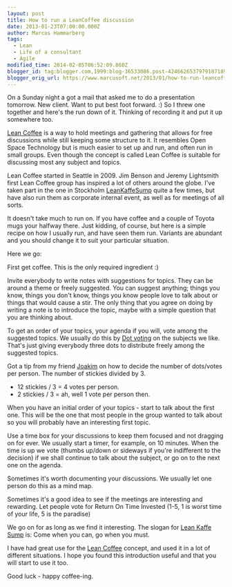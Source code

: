 ```yaml
---
layout: post
title: How to run a LeanCoffee discussion
date: 2013-01-23T07:00:00.000Z
author: Marcus Hammarberg
tags:
  - Lean
  - Life of a consultant
  - Agile
modified_time: 2014-02-05T06:52:09.860Z
blogger_id: tag:blogger.com,1999:blog-36533086.post-4246626537979187189'
blogger_orig_url: https://www.marcusoft.net/2013/01/how-to-run-leancoffee-discussion.html
---
```


On a Sunday night a got a mail that asked me to do a presentation tomorrow. New client. Want to put best foot forward. :) So I threw one together and here's the run down of it. Thinking of recording it and put it up somewhere too.

[Lean Coffee](http://leancoffee.org/) is a way to hold meetings and gathering that allows for free discussions while still keeping some structure to it. It resembles Open Space Technology but is much easier to set up and run, and often run in small groups. Even though the concept is called Lean Coffee is suitable for discussing most any subject and topics.

Lean Coffee started in Seattle in 2009. Jim Benson and Jeremy Lightsmith first Lean Coffee group has inspired a lot of others around the globe. I've taken part in the one in Stockholm [LeanKaffeSump](http://sumpanleancoffee.wordpress.com/) quite a few times, but have also run them as corporate internal event, as well as for meetings of all sorts.

It doesn't take much to run on. If you have coffee and a couple of Toyota mugs your halfway there.
Just kidding, of course, but here is a simple recipe on how I usually run, and have seen them run. Variants are abundant and you should change it to suit your particular situation.

Here we go:

First get coffee. This is the only required ingredient :)

Invite everybody to write notes with suggestions for topics. They can be around a theme or freely suggested. You can suggest anything; things you know, things you don't know, things you know people love to talk about or things that would cause a stir. The only thing that you agree on doing by writing a note is to introduce the topic, maybe with a simple question that you are thinking about.

To get an order of your topics, your agenda if you will, vote among the suggested topics. We usually do this by [Dot voting](http://martinfowler.com/bliki/DotVoting.html) on the subjects we like. That's just giving everybody three dots to distribute freely among the suggested topics.

Got a tip from my friend [Joakim](http://joakimsunden.com/) on how to decide the number of dots/votes per person. The number of stickies divided by 3.

- 12 stickies / 3 = 4 votes per person.
- 2 stickies / 3 = ah, well 1 vote per person then.

When you have an initial order of your topics - start to talk about the first one. This will be the one that most people in the group wanted to talk about so you will probably have an interesting first topic.

Use a time box for your discussions to keep them focused and not dragging on for ever. We usually start a timer, for example, on 10 minutes. When the time is up we vote (thumbs up/down or sideways if you're indifferent to the decision) if we shall continue to talk about the subject, or go on to the next one on the agenda.

Sometimes it's worth documenting your discussions. We usually let one person do this as a mind map.

Sometimes it's a good idea to see if the meetings are interesting and rewarding. Let people vote for Return On Time Invested (1-5, 1 is worst time of your life, 5 is the paradise)

We go on for as long as we find it interesting. The slogan for [Lean Kaffe Sump](http://twitter.com/@LeanKaffeSump) is: Come when you can, go when you must.

I have had great use for the [Lean Coffee](http://www.leancoffee.org/) concept, and used it in a lot of different situations. I hope you found this introduction useful and that you will start to use it too.

Good luck - happy coffee-ing.
